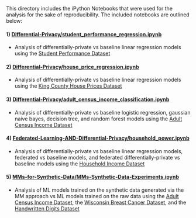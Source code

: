This directory includes the iPython Notebooks that were used for the analysis for the sake of reproducibility. The included notebooks are outlined below:

#### 1) [Differential-Privacy/student_performance_regression.ipynb](https://github.com/AneeshPatel/Privacy-Preserving-ML/tree/main/Notebooks/Differential-Privacy/student_performance_regression.ipynb)
- Analysis of differentially-private vs baseline linear regression models using the [Student Performance Dataset](https://github.com/AneeshPatel/Privacy-Preserving-ML/tree/main/Data/student-mat.csv)

#### 2) [Differential-Privacy/house_price_regression.ipynb](https://github.com/AneeshPatel/Privacy-Preserving-ML/tree/main/Notebooks/Differential-Privacy/house_price_regression.ipynb)
- Analysis of differentially-private vs baseline linear regression models using the [King County House Prices Dataset](https://github.com/AneeshPatel/Privacy-Preserving-ML/tree/main/Data/kc_house_data.csv)

#### 3) [Differential-Privacy/adult_census_income_classification.ipynb](https://github.com/AneeshPatel/Privacy-Preserving-ML/tree/main/Notebooks/Differential-Privacy/adult_census_income_classification.ipynb)
- Analysis of differentially-private vs baseline logistic regression, gaussian naive bayes, decision tree, and random forest models using the [Adult Census Income Dataset](https://github.com/AneeshPatel/Privacy-Preserving-ML/tree/main/Data/adult.csv)

#### 4) [Federated-Learning-AND-Differential-Privacy/household_power.ipynb](https://github.com/AneeshPatel/Privacy-Preserving-ML/tree/main/Notebooks/Federated-Learning-AND-Differential-Privacy/household_power.ipynb)
- Analysis of differentially-private vs baseline linear regression models, federated vs baseline models, and federated differentially-private vs baseline models using the [Household Income Dataset](https://github.com/AneeshPatel/Privacy-Preserving-ML/tree/main/Data/household_power_consumption.txt)

#### 5) [MMs-for-Synthetic-Data/MMs-Synthetic-Data-Experiments.ipynb](https://github.com/AneeshPatel/Privacy-Preserving-ML/blob/main/Notebooks/MMs-for-Synthetic-Data/MMs-Synthetic-Data-Experiments.ipynb)
- Analysis of ML models trained on the synthetic data generated via the MM approach vs ML models trained on the raw data using the [Adult Census Income Dataset](https://github.com/AneeshPatel/Privacy-Preserving-ML/tree/main/Data/adult.csv), the [Wisconsin Breast Cancer Dataset](https://archive.ics.uci.edu/dataset/17/breast+cancer+wisconsin+diagnostic), and the [Handwritten Digits Dataset](https://archive.ics.uci.edu/dataset/80/optical+recognition+of+handwritten+digits)
